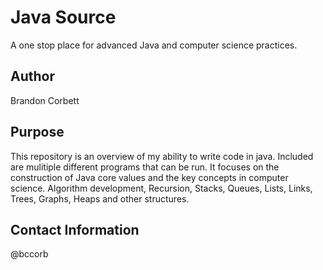 Java Source
=============

A one stop place for advanced Java and computer science practices.


Author
-------------
Brandon Corbett

Purpose
-------------
This repository is an overview of my ability to write code in java. Included are mulitiple different programs that can be run. It focuses on the construction of Java core values and the key concepts in computer science. Algorithm development, Recursion, Stacks, Queues, Lists, Links, Trees, Graphs, Heaps and other structures. 

Contact Information
-------------

@bccorb

